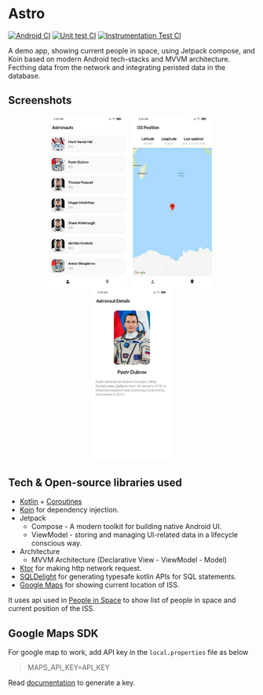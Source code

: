 # Astro
[![Android CI](https://github.com/praveenrajput/Astro/actions/workflows/android%20ci.yml/badge.svg)](https://github.com/praveenrajput/Astro/actions/workflows/android%20ci.yml)
[![Unit test CI](https://github.com/praveenrajput/Astro/actions/workflows/unit%20test.yml/badge.svg)](https://github.com/praveenrajput/Astro/actions/workflows/unit%20test.yml)
[![Instrumentation Test CI](https://github.com/praveenrajput/Astro/actions/workflows/instsrumentation%20test.yml/badge.svg)](https://github.com/praveenrajput/Astro/actions/workflows/instsrumentation%20test.yml)

A demo app, showing current people in space, using Jetpack compose, and Koin based on modern Android tech-stacks and MVVM architecture. Fecthing data from the network and integrating peristed data in the database.

## Screenshots
<p align="center">
  <img alt="Astronauts screen" src="screens/astronauts.jpg" width="32%">
&nbsp;
  <img alt="ISS Position screen" src="screens/issPosition.jpg" width="32%">
&nbsp;
  <img alt="ISS Position screen" src="screens/astronaut_details.jpg" width="32%">
</p>

## Tech & Open-source libraries used
- [Kotlin](https://kotlinlang.org/) + [Coroutines](https://github.com/Kotlin/kotlinx.coroutines)
- [Koin](https://insert-koin.io/) for dependency injection.
- Jetpack
   - Compose - A modern toolkit for building native Android UI.
   - ViewModel - storing and managing UI-related data in a lifecycle conscious way.
- Architecture
   - MVVM Architecture (Declarative View - ViewModel - Model)
- [Ktor](https://ktor.io/docs/http-client-engines.html#jvm-android) for making http network request.
- [SQLDelight](https://cashapp.github.io/sqldelight/) for generating typesafe kotlin APIs for SQL statements.
- [Google Maps](https://developers.google.com/maps/documentation/android-sdk/overview/) for showing current location of ISS.

It uses api used in [People in Space](https://github.com/joreilly/PeopleInSpace) to show list of people in space and current position of the ISS.

## Google Maps SDK

For google map to work, add API key in the `local.properties` file as below
>  MAPS_API_KEY=API_KEY

Read [documentation](https://developers.google.com/maps/documentation/android-sdk/get-api-key) to generate a key.

